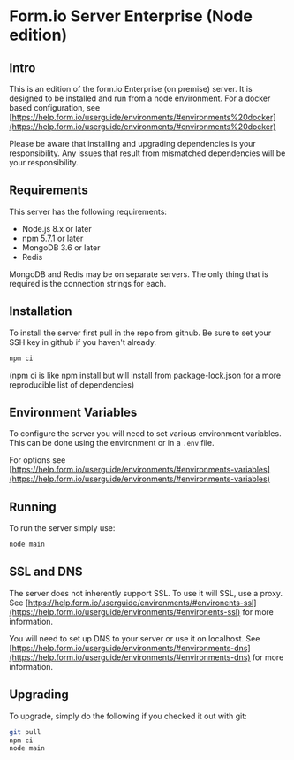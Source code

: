 # Form.io Server Enterprise (Node edition)

## Intro
This is an edition of the form.io Enterprise (on premise) server. It is designed to be installed and run from a node environment. For a docker based configuration, see [https://help.form.io/userguide/environments/#environments%20docker](https://help.form.io/userguide/environments/#environments%20docker)

Please be aware that installing and upgrading dependencies is your responsibility. Any issues that result from mismatched dependencies will be your responsibility.

## Requirements
This server has the following requirements:
  - Node.js 8.x or later
  - npm 5.7.1 or later
  - MongoDB 3.6 or later
  - Redis

MongoDB and Redis may be on separate servers. The only thing that is required is the connection strings for each.

## Installation
To install the server first pull in the repo from github. Be sure to set your SSH key in github if you haven't already.

```bash
npm ci
```
(npm ci is like npm install but will install from package-lock.json for a more reproducible list of dependencies)

## Environment Variables
To configure the server you will need to set various environment variables. This can be done using the environment or in a ```.env``` file.

For options see [https://help.form.io/userguide/environments/#environments-variables](https://help.form.io/userguide/environments/#environments-variables)

## Running
To run the server simply use:

```bash
node main
```

## SSL and DNS
The server does not inherently support SSL. To use it will SSL, use a proxy. See [https://help.form.io/userguide/environments/#environents-ssl](https://help.form.io/userguide/environments/#environents-ssl) for more information.

You will need to set up DNS to your server or use it on localhost. See [https://help.form.io/userguide/environments/#environments-dns](https://help.form.io/userguide/environments/#environments-dns) for more information.

## Upgrading
To upgrade, simply do the following if you checked it out with git:

```bash
git pull
npm ci
node main
```
